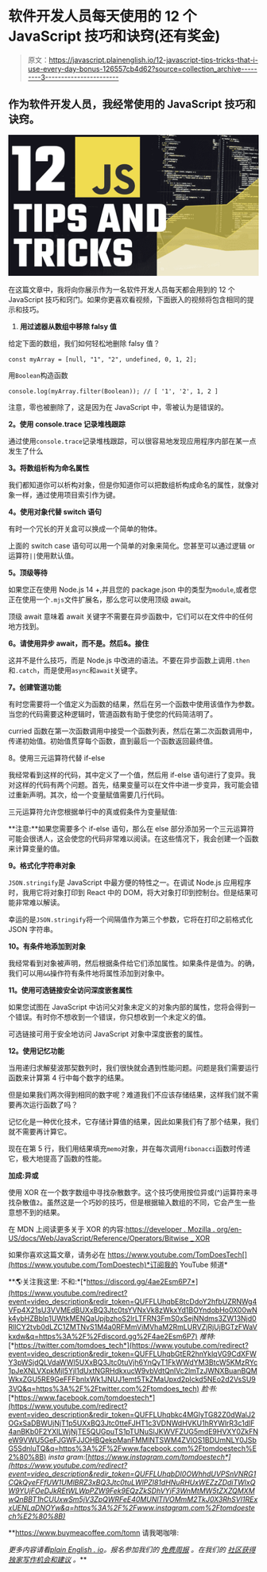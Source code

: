 # 软件开发人员每天使用的 12 个 JavaScript 技巧和诀窍(还有奖金)

> 原文：<https://javascript.plainenglish.io/12-javascript-tips-tricks-that-i-use-every-day-bonus-126557cb4d62?source=collection_archive---------3----------------------->

## 作为软件开发人员，我经常使用的 JavaScript 技巧和诀窍。

![](img/f309f40fd234139b5e465d1497e92f03.png)

在这篇文章中，我将向你展示作为一名软件开发人员每天都会用到的 12 个 JavaScript 技巧和窍门。如果你更喜欢看视频，下面嵌入的视频将包含相同的提示和技巧。

1.  **用过滤器从数组中移除 falsy 值**

给定下面的数组，我们如何轻松地删除 falsy 值？

```
const myArray = [null, "1", "2", undefined, 0, 1, 2];
```

用`Boolean`构造函数

```
console.log(myArray.filter(Boolean)); // [ '1', '2', 1, 2 ]
```

注意，零也被删除了，这是因为在 JavaScript 中，零被认为是错误的。

**2。使用 console.trace 记录堆栈跟踪**

通过使用`console.trace`记录堆栈跟踪，可以很容易地发现应用程序内部在某一点发生了什么

**3。将数组析构为命名属性**

我们都知道你可以析构对象，但是你知道你可以把数组析构成命名的属性，就像对象一样，通过使用项目索引作为键。

**4。使用对象代替 switch 语句**

有时一个冗长的开关盒可以换成一个简单的物体。

上面的 switch case 语句可以用一个简单的对象来简化。您甚至可以通过逻辑 or 运算符`||`使用默认值。

**5。顶级等待**

如果您正在使用 Node.js 14 +,并且您的 package.json 中的类型为`module`,或者您正在使用一个`.mjs`文件扩展名，那么您可以使用顶级 await。

顶级 await 意味着 await 关键字不需要在异步函数中，它们可以在文件中的任何地方找到。

**6。请使用异步 await，而不是。然后&。接住**

这并不是什么技巧，而是 Node.js 中改进的语法。不要在异步函数上调用`.then`和`.catch`，而是使用`async`和`await`关键字。

**7。创建管道功能**

有时您需要将一个值定义为函数的结果，然后在另一个函数中使用该值作为参数。当您的代码需要这种逻辑时，管道函数有助于使您的代码简洁明了。

curried 函数在第一次函数调用中接受一个函数列表，然后在第二次函数调用中，传递初始值。初始值贯穿每个函数，直到最后一个函数返回最终值。

8。使用三元运算符代替 if-else

我经常看到这样的代码，其中定义了一个值，然后用 if-else 语句进行了变异。我对这样的代码有两个问题。首先，结果变量可以在文件中进一步变异，我可能会错过重新声明。其次，给一个变量赋值需要几行代码。

三元运算符允许您根据单行中的真或假条件为变量赋值:

**注意:**如果您需要多个 if-else 语句，那么在 else 部分添加另一个三元运算符可能会很诱人，这会使您的代码非常难以阅读。在这些情况下，我会创建一个函数来计算变量的值。

**9。格式化字符串对象**

`JSON.stringify`是 JavaScript 中最方便的特性之一。在调试 Node.js 应用程序时，我用它将对象打印到 React 中的 DOM，将大对象打印到控制台。但是结果可能非常难以解读。

幸运的是`JSON.stringify`将一个间隔值作为第三个参数，它将在打印之前格式化 JSON 字符串。

**10。有条件地添加到对象**

我经常看到对象被声明，然后根据条件给它们添加属性。如果条件是值为。的确，我们可以用`&&`操作符有条件地将属性添加到对象中。

**11。使用可选链接安全访问深度嵌套属性**

如果您试图在 JavaScript 中访问父对象未定义的对象内部的属性，您将会得到一个错误。有时你不想收到一个错误，你只想收到一个未定义的值。

可选链接可用于安全地访问 JavaScript 对象中深度嵌套的属性。

**12。使用记忆功能**

当用递归求解斐波那契数列时，我们很快就会遇到性能问题。问题是我们需要运行函数来计算第 4 行中每个数字的结果。

但是如果我们两次得到相同的数字呢？难道我们不应该存储结果，这样我们就不需要再次运行函数了吗？

记忆化是一种优化技术，它存储计算值的结果，因此如果我们有了那个结果，我们就不需要再计算它。

现在在第 5 行，我们用结果填充`memo`对象，并在每次调用`fibonacci`函数时传递它，极大地提高了函数的性能。

**加成:异或**

使用 XOR 在一个数字数组中寻找杂散数字。这个技巧使用按位异或(^)运算符来寻找杂散值`2`。虽然这是一个巧妙的技巧，但是根据输入数组的不同，它会产生一些意想不到的结果。

在 MDN 上阅读更多关于 XOR 的内容:[https://developer . Mozilla . org/en-US/docs/Web/JavaScript/Reference/Operators/Bitwise _ XOR](https://developer.mozilla.org/en-US/docs/Web/JavaScript/Reference/Operators/Bitwise_XOR)

如果你喜欢这篇文章，请务必在 https://www.youtube.com/TomDoesTech[](https://www.youtube.com/TomDoestech)*订阅我的 YouTube 频道*

**🌎关注我这里:
不和:*[*https://discord.gg/4ae2Esm6P7*](https://www.youtube.com/redirect?event=video_description&redir_token=QUFFLUhqbE8tcDdoY2hfbUZRNWg4VFp4X21sU3VVMEdBUXxBQ3Jtc0tsYVNxVk8zWkxYd1BOYndobHo0X00wNk4ybHZBblp1UWtkMENQaUpjbzhoS2lrLTFRN3FmS0xSejNNdms3ZW13Njd0RllCY2tvb0dLZC1ZMTNvS1M4a0RFMmViMVhaM2RmLURVZjRjUjBGTzFWaVkxdw&q=https%3A%2F%2Fdiscord.gg%2F4ae2Esm6P7) *推特:*[*https://twitter.com/tomdoes_tech*](https://www.youtube.com/redirect?event=video_description&redir_token=QUFFLUhqbGtER2hnYklqVG9CdXFWY3pWSjdQLVdaWWl5UXxBQ3Jtc0tuVjh6YnQyT1FkWWdYM3BtcW5KMzRYc1pJeXNLVXpkMjI5Yjl1dUxtNGRHdkxucW9vbVdtQnlVc2lmTzJWNXBuanBQMWkxZGU5RE9GeFFFbnlxWk1JNUJ1emt5TkZMaUpxd2plckd5NEo2d2VsSU93VQ&q=https%3A%2F%2Ftwitter.com%2Ftomdoes_tech) *脸书:*[*https://www.facebook.com/tomdoestech*](https://www.youtube.com/redirect?event=video_description&redir_token=QUFFLUhqbkc4MGlyTG82Z0dWalJ2OGxSaDBWUjNjT1p5UXxBQ3Jtc0tteFJHT1c3VDNWdHVKU1hRYWlrR3c1dlF4anBKb0F2YXlLWjNjTE5QUGpuTS1pTUNuSlJKWVFZUG5mdE9HVXY0ZkFNeW9VWU5GeFJGWFJJOHBQekpManFMMlNTSWM4ZVlOS1BDUmNLY0JSbG5SdnluTQ&q=https%3A%2F%2Fwww.facebook.com%2Ftomdoestech%E2%80%8B) *insta gram:*[*https://www.instagram.com/tomdoestech*](https://www.youtube.com/redirect?event=video_description&redir_token=QUFFLUhqbDI0OWhhdUVPSnVNRG1CQkQyeFFfUW1UMlBRZ3xBQ3Jtc0tuLWlPZl81dHNuRHUxWEZzZDdiTWlxQW9YUjFOeDJkREtWLWpPZW9Fek9EQzZkSDhVYjF3WnMtMW5tZXZQMXMwQnBBT1hCUUxwSm5jV3ZpQWRFeE40MUNlTlVOMmM2TkJ0X3RhSVl1RExxUENLaDNOYw&q=https%3A%2F%2Fwww.instagram.com%2Ftomdoestech%E2%80%8B)*

**https://www.buymeacoffee.com/tomn 请我喝咖啡:*[](https://www.youtube.com/redirect?event=video_description&redir_token=QUFFLUhqazRNa0VmZG5lQk5VeUNtcDd1ZkhSR3NObTFDQXxBQ3Jtc0tsNDVwQUNZQmp3SGtwOXdwOWUxd2o4VXl3QjcwTmdtaTJqNGpPRG5US0hqa3hJQTgwdk5EMFNjN3J3aUlvamJhclNoZ3RvYWhhTUNmZ3hwX2FVcGtMYmhJUm85T2tLQk5sOXBEMVZ2ajlvVmg3YmxKNA&q=https%3A%2F%2Fwww.buymeacoffee.com%2Ftomn)*

***更多内容请看*[*plain English . io*](http://plainenglish.io/)*。报名参加我们的* [*免费周报*](http://newsletter.plainenglish.io/) *。在我们的* [*社区获得独家写作机会和建议*](https://discord.gg/GtDtUAvyhW) *。***